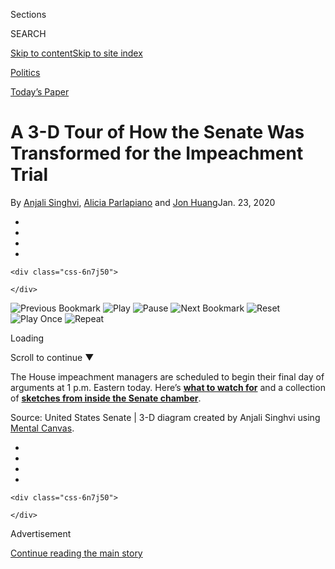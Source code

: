 <div id="app">

<div id="standalone-header">

<div class="interactive-masthead NYTAppHideMasthead css-ri3gv3 e1suatyy0">

<div class="section css-ui9rw0 e1suatyy2">

<div class="css-eph4ug er09x8g0">

<div class="css-6n7j50">

</div>

<span class="css-1dv1kvn">Sections</span>

<div class="css-10488qs">

<span class="css-1dv1kvn">SEARCH</span>

</div>

[Skip to content](#site-content)[Skip to site
index](#site-index)

</div>

<div id="masthead-section-label" class="css-1wr3we4 eaxe0e00">

[Politics](https://www.nytimes3xbfgragh.onion/section/politics)

</div>

<div class="css-10698na e1huz5gh0">

</div>

</div>

<div id="masthead-bar-one" class="section hasLinks css-15hmgas e1csuq9d3">

<div class="css-uqyvli e1csuq9d0">

</div>

<div class="css-1uqjmks e1csuq9d1">

</div>

<div class="css-9e9ivx">

[](https://myaccount.nytimes3xbfgragh.onion/auth/login?response_type=cookie&client_id=vi)

</div>

<div class="css-1bvtpon e1csuq9d2">

[Today’s Paper](https://www.nytimes3xbfgragh.onion/section/todayspaper)

</div>

</div>

</div>

</div>

<div id="site-content" data-role="main">

# A 3-D Tour of How the Senate Was Transformed for the Impeachment Trial

<div class="css-1vegfwe interactive-byline-container">

By [<span class="css-1baulvz" itemprop="name">Anjali
Singhvi</span>](https://www.nytimes3xbfgragh.onion/by/anjali-singhvi),
[<span class="css-1baulvz" itemprop="name">Alicia
Parlapiano</span>](https://www.nytimes3xbfgragh.onion/by/alicia-parlapiano)
and [<span class="css-1baulvz last-byline" itemprop="name">Jon
Huang</span>](https://www.nytimes3xbfgragh.onion/by/jon-huang)Jan. 23,
2020

</div>

<div id="interactive-standalone-sharetools" class="css-wkcogx">

<div>

<div class="interactive-sharetools css-9z2bwm" data-role="toolbar" data-aria-label="Social Media Share buttons, Save button, and Comments Panel with current comment count" data-testid="share-tools">

  - 
  - 
  - 
  - 
    
    <div class="css-6n7j50">
    
    </div>

</div>

</div>

</div>

<div id="impeachment-senate-chamber-diagram" class="section css-l08pwh interactive-minimal interactive-content interactive-size-medium" data-id="100000006935276">

<div class="css-17ih8de interactive-body">

<div class="g-story g-freebird g-max-limit" data-preview-slug="2020-01-17-senate-trial-chamber">

<div class="g-mental-canvas" data-options="{&quot;src&quot;:&quot;senate&quot;,&quot;mobile-src&quot;:&quot;senate&quot;,&quot;scroll-screens-per-item&quot;:&quot;0.7&quot;,&quot;mobile-scroll-screens-per-item&quot;:&quot;1.0&quot;,&quot;tick-interval&quot;:&quot;2.5&quot;,&quot;cover&quot;:&quot;_big_assets/cover.png&quot;,&quot;framelabels&quot;:[{&quot;caption&quot;:&quot;&quot;},{&quot;caption&quot;:&quot;Each day of President Trump’s trial, senators go to their seats, with &lt;strong&gt;45 Democrats and two independents&lt;/strong&gt; sitting on the west side of the chamber and &lt;strong&gt;53 Republicans&lt;/strong&gt; on the east side.&quot;},{&quot;caption&quot;:&quot;During the trial, members may not stand, talk or use phones or tablets, as is normally allowed in the chamber. Senate pages, high school students appointed as helpers, relay written messages.&quot;},{&quot;caption&quot;:&quot;&lt;strong&gt;Chief Justice John G. Roberts Jr.&lt;/strong&gt; is presiding from the seat at the center of the rostrum, the chamber’s marble and wood platform.&quot;},{&quot;caption&quot;:&quot;He is surrounded by clerks, secretaries, the sergeant-at-arms and the &lt;strong&gt;Senate parliamentarian&lt;/strong&gt;, his adviser during the trial.&quot;,&quot;offset&quot;:&quot;10&quot;},{&quot;caption&quot;:&quot;&lt;strong&gt;Seven House managers&lt;/strong&gt; and their staff members sit at one of the curved tables built before President Bill Clinton’s impeachment trial. They were brought out of storage last week.&quot;},{&quot;caption&quot;:&quot;At the other table is &lt;strong&gt;Mr. Trump’s defense team, &lt;/strong&gt;led by Pat A. Cipollone, the White House counsel, and Jay Sekulow, a personal lawyer for the president.&quot;},{&quot;caption&quot;:&quot;A &lt;strong&gt;lectern&lt;/strong&gt; and &lt;strong&gt;four video monitors&lt;/strong&gt; have been set up for those presenting their cases.&quot;},{&quot;caption&quot;:&quot;&lt;strong&gt;Chuck Schumer,&lt;/strong&gt; the Democratic leader, and &lt;strong&gt;Mitch McConnell,&lt;/strong&gt; the Republican leader, are seated in the front row of member desks.&quot;,&quot;offset&quot;:&quot;-25&quot;},{&quot;caption&quot;:&quot;Government employees control &lt;strong&gt;video cameras&lt;/strong&gt; that provide a feed to C-SPAN. This is the only view of the trial available to the public, because photos and video are not allowed in the chamber.&quot;,&quot;offset&quot;:&quot;-25&quot;},{&quot;caption&quot;:&quot;At any time during the trial, lawmakers may turn off the C-SPAN feed and clear the chamber of spectators to deliberate in a closed session.&quot;,&quot;offset&quot;:&quot;-25&quot;},{&quot;caption&quot;:&quot;&lt;strong&gt;Viewing galleries&lt;/strong&gt; line the second tier of the chamber, with seats designated for guests of the Senate, for the press and for the public.&quot;,&quot;offset&quot;:&quot;-25&quot;},{&quot;caption&quot;:&quot;&lt;strong&gt;Press gallery&lt;/strong&gt; rules have been tightened for the trial, with tickets required for seats and an additional screening added to ensure no electronic devices are brought into the chamber.&quot;,&quot;offset&quot;:&quot;-25&quot;,&quot;mobile-offset&quot;:&quot;-25&quot;},{&quot;caption&quot;:&quot;On display along the gallery walls are the &lt;strong&gt;busts of 20 vice presidents&lt;/strong&gt;, whose constitutional duties included serving as presidents of the Senate.&quot;},{&quot;caption&quot;:&quot;&lt;strong&gt;The bust of Andrew Johnson&lt;/strong&gt;, who was vice president for six weeks before Abraham Lincoln’s  assassination, is in the southeast corner. Johnson became the first of only three U.S. presidents to face an impeachment trial in this chamber.&quot;}]}">

<div class="g-track">

<div class="g-sticky">

<div id="render-canvas" class="render">

</div>

<div class="toolbar-container">

<div class="toolbar">

<div class="toolbar-inner">

<span class="flexgrower landscape"></span> ![Previous Bookmark]()
![Play]() ![Pause]() ![Next Bookmark]() ![Reset]() ![Play Once]()
![Repeat]()

<div id="loadingProgressBarWrapper" class="progressBar-wrapper">

<div id="loadingProgressBar" class="progressBar">

</div>

</div>

<span class="flexgrower"></span>
<span class="flexgrower landscape"></span>

</div>

</div>

<div class="camera-group">

<div id="camera-list" class="camera-group-inner">

</div>

</div>

</div>

<div class="g-scroll-reticle">

</div>

</div>

<div class="g-scroll-indicator">

</div>

<div class="loading-container">

<div class="loading">

<div class="loading-inner">

<div class="login">

</div>

<div class="loading2">

Loading

Scroll to continue <span class="g-down-arrow">▼</span>

</div>

</div>

</div>

</div>

</div>

</div>

The House impeachment managers are scheduled to begin their final day of
arguments at 1 p.m. Eastern today. Here’s **[what to watch
for](https://www.nytimes3xbfgragh.onion/2020/01/24/us/politics/impeachment.html)**
and a collection of **[sketches from inside the Senate
chamber](https://www.nytimes3xbfgragh.onion/interactive/2020/01/16/us/politics/senate-impeachment-trial-sketches.html)**.

</div>

</div>

</div>

<div id="interactive-footer-container" class="css-ovgi28 interactive-footer-container">

Source: United States Senate | 3-D diagram created by Anjali Singhvi
using [Mental
Canvas](http://www.mentalcanvas.com).

<div id="interactive-addendum-list" class="css-1yiqkdd interactive-addendum-list">

</div>

</div>

</div>

<div id="standalone-footer">

<div>

<div>

<div id="interactive-footer-wrapper">

<div class="css-i29ckm">

<div class="interactive-sharetools css-9z2bwm" data-role="toolbar" data-aria-label="Social Media Share buttons, Save button, and Comments Panel with current comment count" data-testid="share-tools">

  - 
  - 
  - 
  - 
    
    <div class="css-6n7j50">
    
    </div>

</div>

</div>

<div>

</div>

<div id="bottom-wrapper" class="css-1ede5it">

<div id="bottom-slug" class="css-l9onyx">

Advertisement

</div>

[Continue reading the main
story](#after-bottom)

<div id="bottom" class="ad bottom-wrapper" style="text-align:center;height:100%;display:block;min-height:90px">

</div>

<div id="after-bottom">

</div>

</div>

## Site Index

<div>

</div>

## Site Information Navigation

  - [© <span>2020</span> <span>The New York Times
    Company</span>](https://help.nytimes3xbfgragh.onion/hc/en-us/articles/115014792127-Copyright-notice)

<!-- end list -->

  - [NYTCo](https://www.nytco.com/)
  - [Contact
    Us](https://help.nytimes3xbfgragh.onion/hc/en-us/articles/115015385887-Contact-Us)
  - [Work with us](https://www.nytco.com/careers/)
  - [Advertise](https://nytmediakit.com/)
  - [T Brand Studio](http://www.tbrandstudio.com/)
  - [Your Ad
    Choices](https://www.nytimes3xbfgragh.onion/privacy/cookie-policy#how-do-i-manage-trackers)
  - [Privacy](https://www.nytimes3xbfgragh.onion/privacy)
  - [Terms of
    Service](https://help.nytimes3xbfgragh.onion/hc/en-us/articles/115014893428-Terms-of-service)
  - [Terms of
    Sale](https://help.nytimes3xbfgragh.onion/hc/en-us/articles/115014893968-Terms-of-sale)
  - [Site
    Map](https://spiderbites.nytimes3xbfgragh.onion)
  - [Help](https://help.nytimes3xbfgragh.onion/hc/en-us)
  - [Subscriptions](https://www.nytimes3xbfgragh.onion/subscription?campaignId=37WXW)

</div>

</div>

</div>

</div>

</div>
